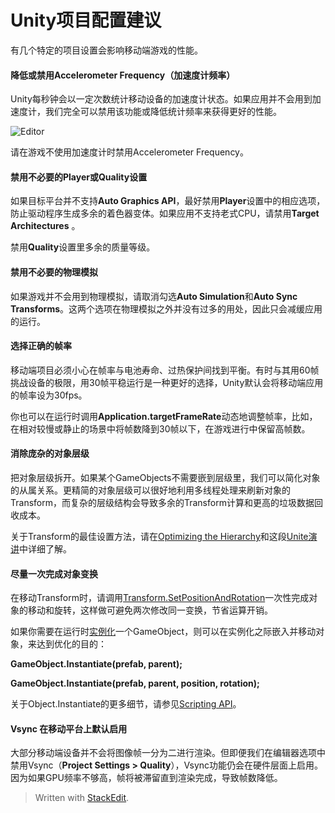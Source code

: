 # Unity项目配置建议

<!--more-->

有几个特定的项目设置会影响移动端游戏的性能。

#### **降低或禁用Accelerometer Frequency（加速度计频率）**

Unity每秒钟会以一定次数统计移动设备的加速度计状态。如果应用并不会用到加速度计，我们完全可以禁用该功能或降低统计频率来获得更好的性能。

![Editor](https://blog-api.unity.com/sites/default/files/2021-08/image3.jpg?imwidth=3840&)

请在游戏不使用加速度计时禁用Accelerometer Frequency。

#### **禁用不必要的Player或Quality设置**

如果目标平台并不支持**Auto Graphics API**，最好禁用**Player**设置中的相应选项，防止驱动程序生成多余的着色器变体。如果应用不支持老式CPU，请禁用**Target Architectures**  。

禁用**Quality**设置里多余的质量等级。

#### **禁用不必要的物理模拟**

如果游戏并不会用到物理模拟，请取消勾选**Auto Simulation**和**Auto Sync Transforms**。这两个选项在物理模拟之外并没有过多的用处，因此只会减缓应用的运行。

#### **选择正确的帧率**

移动端项目必须小心在帧率与电池寿命、过热保护间找到平衡。有时与其用60帧挑战设备的极限，用30帧平稳运行是一种更好的选择，Unity默认会将移动端应用的帧率设为30fps。

你也可以在运行时调用**Application.targetFrameRate**动态地调整帧率，比如，在相对较慢或静止的场景中将帧数降到30帧以下，在游戏进行中保留高帧数。

#### **消除庞杂的对象层级**

把对象层级拆开。如果某个GameObjects不需要嵌到层级里，我们可以简化对象的从属关系。更精简的对象层级可以很好地利用多线程处理来刷新对象的Transform，而复杂的层级结构会导致多余的Transform计算和更高的垃圾数据回收成本。

关于Transform的最佳设置方法，请在[Optimizing the Hierarchy](https://blogs.unity3d.com/2017/06/29/best-practices-from-the-spotlight-team-optimizing-the-hierarchy/?utm_source=demand-gen&utm_medium=pdf&utm_campaign=asset-links-gmg-elevate-your-game&utm_content=optimize-mobile-game-performance-ebook)和这段[Unite演讲](https://youtu.be/W45-fsnPhJY?t=794)中详细了解。

#### **尽量一次完成对象变换**

在移动Transform时，请调用[Transform.SetPositionAndRotation](https://docs.unity.cn/ScriptReference/Transform.SetPositionAndRotation.html)一次性完成对象的移动和旋转，这样做可避免两次修改同一变换，节省运算开销。

如果你需要在运行时[实例化](https://docs.unity.cn/ScriptReference/Object.Instantiate.html)一个GameObject，则可以在实例化之际嵌入并移动对象，来达到优化的目的：

**GameObject.Instantiate(prefab, parent);**

**GameObject.Instantiate(prefab, parent, position, rotation);**

关于Object.Instantiate的更多细节，请参见[Scripting API](https://docs.unity.cn/ScriptReference/Object.Instantiate.html)。

#### **Vsync 在移动平台上默认启用**

大部分移动端设备并不会将图像帧一分为二进行渲染。但即便我们在编辑器选项中禁用Vsync（**Project Settings > Quality**），Vsync功能仍会在硬件层面上启用。因为如果GPU频率不够高，帧将被滞留直到渲染完成，导致帧数降低。


> Written with [StackEdit](https://stackedit.io/).
